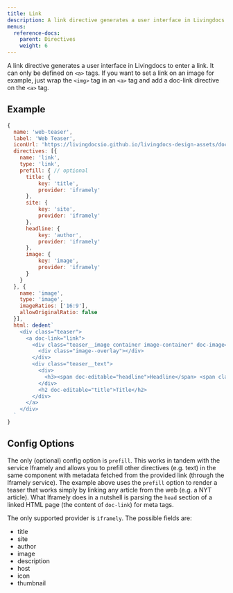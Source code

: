 ```yaml
---
title: Link
description: A link directive generates a user interface in Livingdocs to enter a link.
menus:
  reference-docs:
    parent: Directives
    weight: 6
---
```


A link directive generates a user interface in Livingdocs to enter a link. It can only be defined on `<a>` tags.
If you want to set a link on an image for example, just wrap the `<img>` tag in an `<a>` tag and add a doc-link directive on the `<a>` tag.

## Example

```js
{
  name: 'web-teaser',
  label: 'Web Teaser',
  iconUrl: 'https://livingdocsio.github.io/livingdocs-design-assets/docs/icons/component-icons/icon_component_teaser_with_image.svg',
  directives: [{
    name: 'link',
    type: 'link',
    prefill: { // optional
      title: {
          key: 'title',
          provider: 'iframely'
      },
      site: {
          key: 'site',
          provider: 'iframely'
      },
      headline: {
          key: 'author',
          provider: 'iframely'
      },
      image: {
          key: 'image',
          provider: 'iframely'
      }
    }
  }, {
    name: 'image',
    type: 'image',
    imageRatios: ['16:9'],
    allowOriginalRatio: false
  }],
  html: dedent`
    <div class="teaser">
      <a doc-link="link">
        <div class="teaser__image container image-container" doc-image="image">
          <div class="image--overlay"></div>
        </div>
        <div class="teaser__text">
          <div>
            <h3><span doc-editable="headline">Headline</span> <span class="source" doc-editable="site">Source</span></h3>
          </div>
          <h2 doc-editable="title">Title</h2>
        </div>
      </a>
    </div>
  `
}
```


## Config Options

The only (optional) config option is `prefill`. This works in tandem with the service Iframely and allows you to prefill other directives (e.g. text) in the same component with metadata fetched from the provided link (through the Iframely service). The example above uses the `prefill` option to render a teaser that works simply by linking any article from the web (e.g. a NYT article).
What Iframely does in a nutshell is parsing the `head` section of a linked HTML page (the content of `doc-link`) for meta tags.

The only supported provider is `iframely`.
The possible fields are:
- title
- site
- author
- image
- description
- host
- icon
- thumbnail
